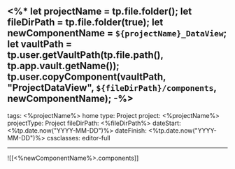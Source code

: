 <%*
let projectName = tp.file.folder();
let fileDirPath = tp.file.folder(true);
let newComponentName = `${projectName}_DataView`;
let vaultPath = tp.user.getVaultPath(tp.file.path(), tp.app.vault.getName());
tp.user.copyComponent(vaultPath, "ProjectDataView", `${fileDirPath}/components`, newComponentName);
-%>
---
tags: <%projectName%> home
type: Project
project: <%projectName%>
projectType: Project
fileDirPath: <%fileDirPath%>
dateStart: <%tp.date.now("YYYY-MM-DD")%>
dateFinish: <%tp.date.now("YYYY-MM-DD")%>
cssclasses: editor-full

---
![[<%newComponentName%>.components]]